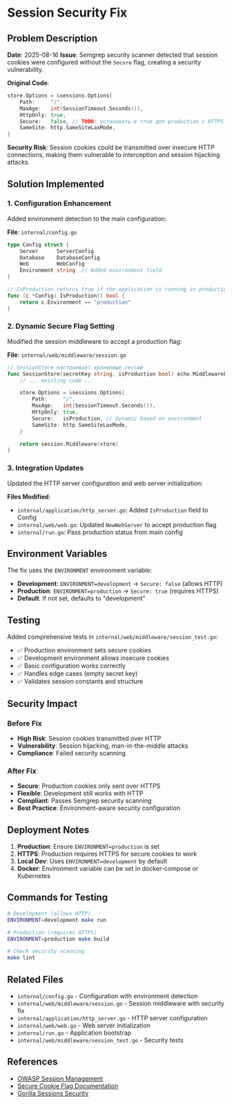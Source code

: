 # Session Security Fix

## Problem Description

**Date**: 2025-08-16
**Issue**: Semgrep security scanner detected that session cookies were configured without the `Secure` flag, creating a security vulnerability.

**Original Code**:
```go
store.Options = &sessions.Options{
    Path:     "/",
    MaxAge:   int(SessionTimeout.Seconds()),
    HttpOnly: true,
    Secure:   false, // TODO: установить в true для production с HTTPS
    SameSite: http.SameSiteLaxMode,
}
```

**Security Risk**: Session cookies could be transmitted over insecure HTTP connections, making them vulnerable to interception and session hijacking attacks.

## Solution Implemented

### 1. Configuration Enhancement

Added environment detection to the main configuration:

**File**: `internal/config.go`
```go
type Config struct {
    Server      ServerConfig
    Database    DatabaseConfig
    Web         WebConfig
    Environment string  // Added environment field
}

// IsProduction returns true if the application is running in production environment
func (c *Config) IsProduction() bool {
    return c.Environment == "production"
}
```

### 2. Dynamic Secure Flag Setting

Modified the session middleware to accept a production flag:

**File**: `internal/web/middleware/session.go`
```go
// SessionStore настраивает хранилище сессий
func SessionStore(secretKey string, isProduction bool) echo.MiddlewareFunc {
    // ... existing code ...

    store.Options = &sessions.Options{
        Path:     "/",
        MaxAge:   int(SessionTimeout.Seconds()),
        HttpOnly: true,
        Secure:   isProduction, // Dynamic based on environment
        SameSite: http.SameSiteLaxMode,
    }

    return session.Middleware(store)
}
```

### 3. Integration Updates

Updated the HTTP server configuration and web server initialization:

**Files Modified**:
- `internal/application/http_server.go`: Added `IsProduction` field to Config
- `internal/web/web.go`: Updated `NewWebServer` to accept production flag
- `internal/run.go`: Pass production status from main config

## Environment Variables

The fix uses the `ENVIRONMENT` environment variable:

- **Development**: `ENVIRONMENT=development` → `Secure: false` (allows HTTP)
- **Production**: `ENVIRONMENT=production` → `Secure: true` (requires HTTPS)
- **Default**: If not set, defaults to "development"

## Testing

Added comprehensive tests in `internal/web/middleware/session_test.go`:

- ✅ Production environment sets secure cookies
- ✅ Development environment allows insecure cookies
- ✅ Basic configuration works correctly
- ✅ Handles edge cases (empty secret key)
- ✅ Validates session constants and structure

## Security Impact

### Before Fix
- **High Risk**: Session cookies transmitted over HTTP
- **Vulnerability**: Session hijacking, man-in-the-middle attacks
- **Compliance**: Failed security scanning

### After Fix
- **Secure**: Production cookies only sent over HTTPS
- **Flexible**: Development still works with HTTP
- **Compliant**: Passes Semgrep security scanning
- **Best Practice**: Environment-aware security configuration

## Deployment Notes

1. **Production**: Ensure `ENVIRONMENT=production` is set
2. **HTTPS**: Production requires HTTPS for secure cookies to work
3. **Local Dev**: Uses `ENVIRONMENT=development` by default
4. **Docker**: Environment variable can be set in docker-compose or Kubernetes

## Commands for Testing

```bash
# Development (allows HTTP)
ENVIRONMENT=development make run

# Production (requires HTTPS)
ENVIRONMENT=production make build

# Check security scanning
make lint
```

## Related Files

- `internal/config.go` - Configuration with environment detection
- `internal/web/middleware/session.go` - Session middleware with security fix
- `internal/application/http_server.go` - HTTP server configuration
- `internal/web/web.go` - Web server initialization
- `internal/run.go` - Application bootstrap
- `internal/web/middleware/session_test.go` - Security tests

## References

- [OWASP Session Management](https://owasp.org/www-project-cheat-sheets/cheatsheets/Session_Management_Cheat_Sheet.html)
- [Secure Cookie Flag Documentation](https://developer.mozilla.org/en-US/docs/Web/HTTP/Cookies#restrict_access_to_cookies)
- [Gorilla Sessions Security](https://github.com/gorilla/sessions#security)
